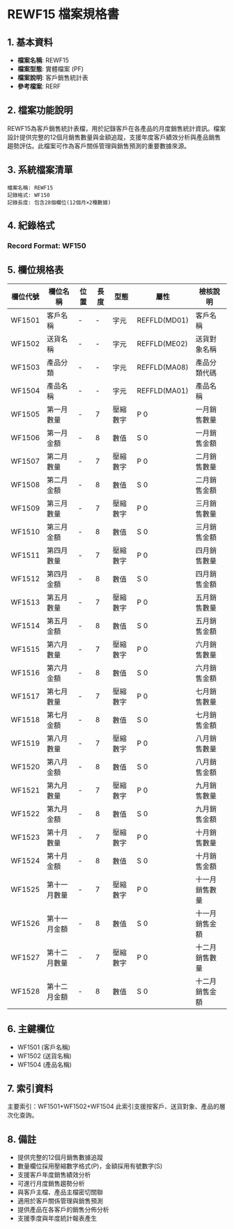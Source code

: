 # REWF15 檔案規格書

## 1. 基本資料
- **檔案名稱**: REWF15
- **檔案型態**: 實體檔案 (PF)
- **檔案說明**: 客戶銷售統計表
- **參考檔案**: RERF

## 2. 檔案功能說明
REWF15為客戶銷售統計表檔，用於記錄客戶在各產品的月度銷售統計資訊。檔案設計提供完整的12個月銷售數量與金額追蹤，支援年度客戶績效分析與產品銷售趨勢評估。此檔案可作為客戶關係管理與銷售預測的重要數據來源。

## 3. 系統檔案清單
```
檔案名稱: REWF15
記錄格式: WF150
記錄長度: 包含28個欄位(12個月×2種數據)
```

## 4. 紀錄格式
### Record Format: WF150

## 5. 欄位規格表

| 欄位代號 | 欄位名稱 | 位置 | 長度 | 型態 | 屬性 | 檢核說明 |
|---------|----------|------|------|------|------|----------|
| WF1501 | 客戶名稱 | - | - | 字元 | REFFLD(MD01) | 客戶名稱 |
| WF1502 | 送貨名稱 | - | - | 字元 | REFFLD(ME02) | 送貨對象名稱 |
| WF1503 | 產品分類 | - | - | 字元 | REFFLD(MA08) | 產品分類代碼 |
| WF1504 | 產品名稱 | - | - | 字元 | REFFLD(MA01) | 產品名稱 |
| WF1505 | 第一月數量 | - | 7 | 壓縮數字 | P 0 | 一月銷售數量 |
| WF1506 | 第一月金額 | - | 8 | 數值 | S 0 | 一月銷售金額 |
| WF1507 | 第二月數量 | - | 7 | 壓縮數字 | P 0 | 二月銷售數量 |
| WF1508 | 第二月金額 | - | 8 | 數值 | S 0 | 二月銷售金額 |
| WF1509 | 第三月數量 | - | 7 | 壓縮數字 | P 0 | 三月銷售數量 |
| WF1510 | 第三月金額 | - | 8 | 數值 | S 0 | 三月銷售金額 |
| WF1511 | 第四月數量 | - | 7 | 壓縮數字 | P 0 | 四月銷售數量 |
| WF1512 | 第四月金額 | - | 8 | 數值 | S 0 | 四月銷售金額 |
| WF1513 | 第五月數量 | - | 7 | 壓縮數字 | P 0 | 五月銷售數量 |
| WF1514 | 第五月金額 | - | 8 | 數值 | S 0 | 五月銷售金額 |
| WF1515 | 第六月數量 | - | 7 | 壓縮數字 | P 0 | 六月銷售數量 |
| WF1516 | 第六月金額 | - | 8 | 數值 | S 0 | 六月銷售金額 |
| WF1517 | 第七月數量 | - | 7 | 壓縮數字 | P 0 | 七月銷售數量 |
| WF1518 | 第七月金額 | - | 8 | 數值 | S 0 | 七月銷售金額 |
| WF1519 | 第八月數量 | - | 7 | 壓縮數字 | P 0 | 八月銷售數量 |
| WF1520 | 第八月金額 | - | 8 | 數值 | S 0 | 八月銷售金額 |
| WF1521 | 第九月數量 | - | 7 | 壓縮數字 | P 0 | 九月銷售數量 |
| WF1522 | 第九月金額 | - | 8 | 數值 | S 0 | 九月銷售金額 |
| WF1523 | 第十月數量 | - | 7 | 壓縮數字 | P 0 | 十月銷售數量 |
| WF1524 | 第十月金額 | - | 8 | 數值 | S 0 | 十月銷售金額 |
| WF1525 | 第十一月數量 | - | 7 | 壓縮數字 | P 0 | 十一月銷售數量 |
| WF1526 | 第十一月金額 | - | 8 | 數值 | S 0 | 十一月銷售金額 |
| WF1527 | 第十二月數量 | - | 7 | 壓縮數字 | P 0 | 十二月銷售數量 |
| WF1528 | 第十二月金額 | - | 8 | 數值 | S 0 | 十二月銷售金額 |

## 6. 主鍵欄位
- WF1501 (客戶名稱)
- WF1502 (送貨名稱)
- WF1504 (產品名稱)

## 7. 索引資料
主要索引：WF1501+WF1502+WF1504
此索引支援按客戶、送貨對象、產品的層次化查詢。

## 8. 備註
- 提供完整的12個月銷售數據追蹤
- 數量欄位採用壓縮數字格式(P)，金額採用有號數字(S)
- 支援客戶年度銷售績效分析
- 可進行月度銷售趨勢分析
- 與客戶主檔、產品主檔密切關聯
- 適用於客戶關係管理與銷售預測
- 提供產品在各客戶的銷售分佈分析
- 支援季度與年度統計報表產生 